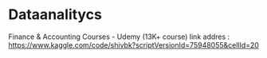 # Dataanalitycs
Finance & Accounting Courses - Udemy (13K+ course)
link addres : 
https://www.kaggle.com/code/shivbk?scriptVersionId=75948055&cellId=20
